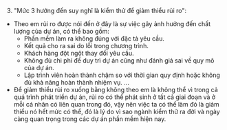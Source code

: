 3. "Mức 3 hướng đến suy nghĩ là kiểm thử để giảm thiểu rủi ro":

- Theo em rủi ro được nói đến ở đây là sự việc gây ảnh hưởng đến chất lượng của dự án, có thể bao gồm: 
   + Phần mềm làm ra không đúng với đặc tả yêu cầu.
   + Kết quả cho ra sai do lỗi trong chương trình. 
   + Khách hàng đột ngột thay đổi yêu cầu.
   + Không đủ chi phí để duy trì dự án cũng như đánh giá sai về quy mô của dự án.
   + Lập trình viên hoàn thành chậm so với thời gian quy định hoặc không đủ khả năng hoàn thành nhiệm vụ.
   ...
- Để giảm thiểu rủi ro xuống bằng không theo em là không thể vì trong cả quá trình phát triển dự án, rủi ro có thể phát sinh ở tất cả giai đoạn và ở mỗi cá nhân có liên quan trong đó, vậy nên việc ta có thể làm đó là giảm thiểu nó hết mức có thể, đó là lý do vì sao ngành kiểm thử ra đời và ngày càng quan trọng trong các dự án phần mềm hiện nay.
